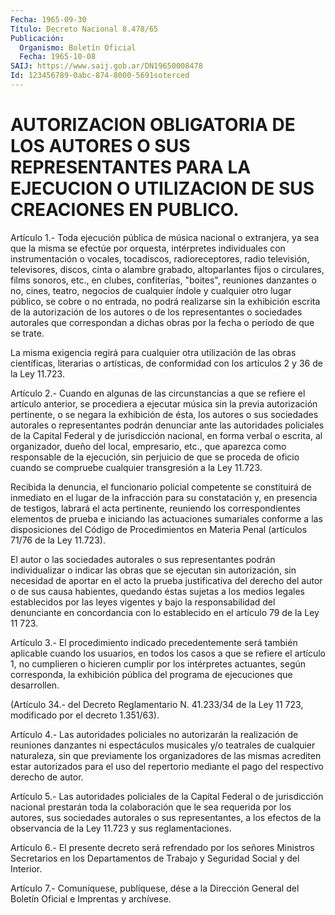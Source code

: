 ```yaml
---
Fecha: 1965-09-30
Título: Decreto Nacional 8.478/65
Publicación:
  Organismo: Boletín Oficial
  Fecha: 1965-10-08
SAIJ: https://www.saij.gob.ar/DN19650008478
Id: 123456789-0abc-874-8000-5691soterced
---
```

# AUTORIZACION OBLIGATORIA DE LOS AUTORES O SUS REPRESENTANTES PARA LA EJECUCION O UTILIZACION DE SUS CREACIONES EN PUBLICO.

<a id="1"></a>
Artículo  1.-  Toda  ejecución  pública  de  música nacional o extranjera,    ya  sea  que  la  misma  se  efectúe  por  orquesta, intérpretes individuales con instrumentación o vocales, tocadiscos,  radioreceptores,    radio    televisión,  televisores, discos, cinta o alambre grabado, altoparlantes  fijos o circulares, films  sonoros,  etc., en clubes, confiterías, "boites",  reuniones danzantes o no, cines,  teatro,  negocios  de  cualquier  índole  y cualquier  otro  lugar  público,  se  cobre  o no entrada, no podrá realizarse  sin  la  exhibición escrita de la autorización  de  los autores  o  de  los  representantes   o  sociedades  autorales  que correspondan  a  dichas obras por la fecha  o  período  de  que  se trate.

La misma exigencia  regirá  para  cualquier otra utilización de las obras científicas, literarias o artísticas,  de conformidad con los artículos 2 y 36 de la Ley 11.723.

<a id="2"></a>
Artículo  2.- Cuando en algunas de las circunstancias a que se refiere el artículo  anterior,  se procediera a ejecutar música sin la previa autorización pertinente,  o  se  negara  la exhibición de ésta,  los  autores  o  sus  sociedades  autorales o representantes podrán  denunciar  ante las autoridades policiales  de  la  Capital Federal y de jurisdicción  nacional,  en forma verbal o escrita, al organizador, dueño del local, empresario,  etc.,  que aparezca como responsable  de  la ejecución, sin perjuicio de que se  proceda  de oficio cuando se compruebe  cualquier transgresión a la Ley 11.723.

Recibida  la  denuncia,  el  funcionario   policial  competente  se constituirá  de  inmediato  en el lugar de la  infracción  para  su constatación  y,  en  presencia    de  testigos,  labrará  el  acta pertinente, reuniendo los correspondientes  elementos  de  prueba e iniciando  las  actuaciones sumariales conforme a las disposiciones del Código de Procedimientos  en  Materia Penal (artículos 71/76 de la Ley 11.723).

El autor o las sociedades autorales  o  sus  representantes  podrán individualizar o indicar las obras que se ejecutan sin autorización,  sin  necesidad  de  aportar  en  el  acto  la prueba justificativa  del  derecho  del  autor  o  de sus causa habientes, quedando  éstas sujetas a los medios legales establecidos  por  las leyes  vigentes  y  bajo  la  responsabilidad  del  denunciante  en concordancia  con  lo  establecido  en  el artículo 79 de la Ley 11 723.

<a id="3"></a>
Artículo  3.-  El  procedimiento indicado precedentemente será también aplicable cuando  los usuarios, en todos los casos a que se refiere el artículo 1, no cumplieren  o  hicieren  cumplir  por los intérpretes  actuantes,  según  corresponda,  la exhibición pública del programa de ejecuciones que desarrollen.

(Artículo 34.- del Decreto Reglamentario N. 41.233/34  de la Ley 11 723, modificado por el decreto 1.351/63).

<a id="4"></a>
Artículo  4.-  Las  autoridades  policiales  no autorizarán la realización  de reuniones danzantes ni espectáculos  musicales  y/o teatrales  de  cualquier    naturaleza,  sin  que  previamente  los organizadores de las mismas acrediten  estar  autorizados  para  el uso  del  repertorio  mediante  el  pago  del respectivo derecho de autor.

<a id="5"></a>
Artículo 5.- Las autoridades policiales de la Capital Federal o de jurisdicción  nacional prestarán toda la colaboración que le sea requerida  por  los    autores,  sus  sociedades  autorales  o  sus representantes, a los efectos  de la observancia de la Ley 11.723 y sus reglamentaciones.

<a id="6"></a>
Artículo  6.-  El  presente  decreto  será  refrendado por los señores  Ministros Secretarios en los Departamentos  de  Trabajo  y Seguridad Social y del Interior.

<a id="7"></a>
Artículo  7.-  Comuníquese,  publíquese,  dése  a la Dirección General del Boletín Oficial e Imprentas y archívese.